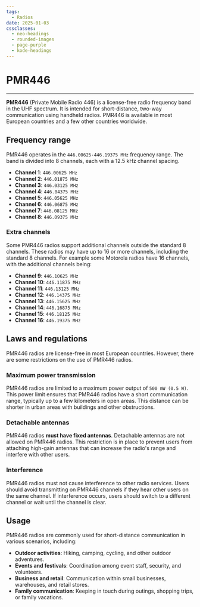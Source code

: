 ```yaml
---
tags:
  - Radios
date: 2025-01-03
cssclasses:
  - neo-headings
  - rounded-images
  - page-purple
  - kode-headings
---
```

# PMR446

***

**PMR446** (Private Mobile Radio 446) is a license-free radio frequency band in the UHF spectrum. It is intended for short-distance, two-way communication using handheld radios. PMR446 is available in most European countries and a few other countries worldwide.

## Frequency range

PMR446 operates in the `446.00625-446.19375 MHz` frequency range. The band is divided into 8 channels, each with a 12.5 kHz channel spacing.

- **Channel 1**: `446.00625 MHz`
- **Channel 2**: `446.01875 MHz`
- **Channel 3**: `446.03125 MHz`
- **Channel 4**: `446.04375 MHz`
- **Channel 5**: `446.05625 MHz`
- **Channel 6**: `446.06875 MHz`
- **Channel 7**: `446.08125 MHz`
- **Channel 8**: `446.09375 MHz`

### Extra channels

Some PMR446 radios support additional channels outside the standard 8 channels. These radios may have up to 16 or more channels, including the standard 8 channels. For example some Motorola radios have 16 channels, with the additional channels being:

- **Channel 9**: `446.10625 MHz`
- **Channel 10**: `446.11875 MHz`
- **Channel 11**: `446.13125 MHz`
- **Channel 12**: `446.14375 MHz`
- **Channel 13**: `446.15625 MHz`
- **Channel 14**: `446.16875 MHz`
- **Channel 15**: `446.18125 MHz`
- **Channel 16**: `446.19375 MHz`

## Laws and regulations

PMR446 radios are license-free in most European countries. However, there are some restrictions on the use of PMR446 radios.

### Maximum power transmission

PMR446 radios are limited to a maximum power output of `500 mW (0.5 W)`. This power limit ensures that PMR446 radios have a short communication range, typically up to a few kilometers in open areas. This distance can be shorter in urban areas with buildings and other obstructions.

### Detachable antennas

PMR446 radios **must have fixed antennas**. Detachable antennas are not allowed on PMR446 radios. This restriction is in place to prevent users from attaching high-gain antennas that can increase the radio's range and interfere with other users.

### Interference

PMR446 radios must not cause interference to other radio services. Users should avoid transmitting on PMR446 channels if they hear other users on the same channel. If interference occurs, users should switch to a different channel or wait until the channel is clear.

## Usage

PMR446 radios are commonly used for short-distance communication in various scenarios, including:

- **Outdoor activities**: Hiking, camping, cycling, and other outdoor adventures.
- **Events and festivals**: Coordination among event staff, security, and volunteers.
- **Business and retail**: Communication within small businesses, warehouses, and retail stores.
- **Family communication**: Keeping in touch during outings, shopping trips, or family vacations.